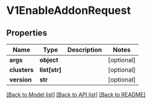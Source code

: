 # V1EnableAddonRequest

## Properties
Name | Type | Description | Notes
------------ | ------------- | ------------- | -------------
**args** | **object** |  | [optional] 
**clusters** | **list[str]** |  | [optional] 
**version** | **str** |  | [optional] 

[[Back to Model list]](../README.md#documentation-for-models) [[Back to API list]](../README.md#documentation-for-api-endpoints) [[Back to README]](../README.md)

